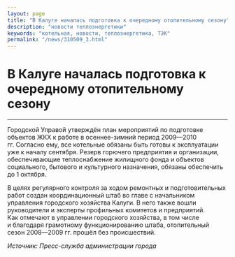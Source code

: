 ```yaml
---
layout: page
title: "В Калуге началась подготовка к очередному отопительному сезону"
description: "новости теплоэнергетики"
keywords: "котельная, новости, теплоэнергетика, ТЭК"
permalink: "/news/310509_3.html"
---
```




  
  
# В Калуге началась подготовка к очередному отопительному сезону

****

Городской Управой утверждён план мероприятий по подготовке объектов ЖКХ к работе в осеннее-зимний период 2009—2010 гг. Согласно ему, все котельные обязаны быть готовы к эксплуатации уже к началу сентября. Резерв горючего предприятия и организации, обеспечивающие теплоснабжение жилищного фонда и объектов социального, бытового и культурного назначения, обязаны обеспечить до 1 октября.

В целях регулярного контроля за ходом ремонтных и подготовительных работ создан координационный штаб во главе с начальником управления городского хозяйства Калуги. В него также вошли руководители и эксперты профильных комитетов и предприятий.  
Как отмечают в управлении городского хозяйства, в том числе и благодаря грамотному функционированию штаба, отопительный сезон 2008—2009 гг. прошёл без происшествий.

_Источник: Пресс-служба администрации города_


